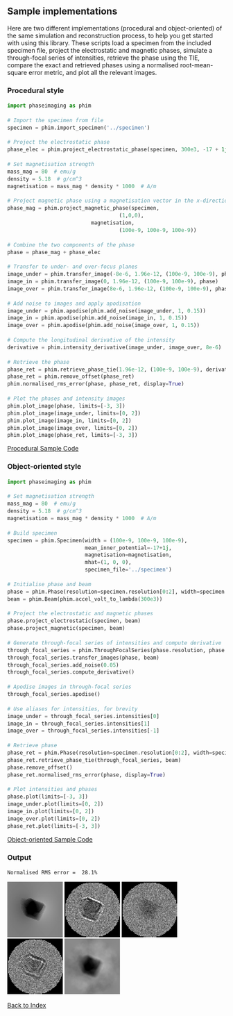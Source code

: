 ## Sample implementations

Here are two different implementations (procedural and object-oriented) of the same simulation and reconstruction process, to help you get started with using this library. These scripts load a specimen from the included specimen file, project the electrostatic and magnetic phases, simulate a through-focal series of intensities, retrieve the phase using the TIE, compare the exact and retrieved phases using a normalised root-mean-square error metric, and plot all the relevant images.


### Procedural style
```python
import phaseimaging as phim

# Import the specimen from file
specimen = phim.import_specimen('../specimen')

# Project the electrostatic phase
phase_elec = phim.project_electrostatic_phase(specimen, 300e3, -17 + 1j, (100e-9, 100e-9, 100e-9))

# Set magnetisation strength
mass_mag = 80  # emu/g
density = 5.18  # g/cm^3
magnetisation = mass_mag * density * 1000  # A/m

# Project magnetic phase using a magnetisation vector in the x-direction
phase_mag = phim.project_magnetic_phase(specimen,
                                    (1,0,0),
                           magnetisation,
                                    (100e-9, 100e-9, 100e-9))

# Combine the two components of the phase
phase = phase_mag + phase_elec

# Transfer to under- and over-focus planes
image_under = phim.transfer_image(-8e-6, 1.96e-12, (100e-9, 100e-9), phase)
image_in = phim.transfer_image(0, 1.96e-12, (100e-9, 100e-9), phase)
image_over = phim.transfer_image(8e-6, 1.96e-12, (100e-9, 100e-9), phase)

# Add noise to images and apply apodisation
image_under = phim.apodise(phim.add_noise(image_under, 1, 0.15))
image_in = phim.apodise(phim.add_noise(image_in, 1, 0.15))
image_over = phim.apodise(phim.add_noise(image_over, 1, 0.15))

# Compute the longitudinal derivative of the intensity
derivative = phim.intensity_derivative(image_under, image_over, 8e-6)

# Retrieve the phase
phase_ret = phim.retrieve_phase_tie(1.96e-12, (100e-9, 100e-9), derivative, image_in)
phase_ret = phim.remove_offset(phase_ret)
phim.normalised_rms_error(phase, phase_ret, display=True)

# Plot the phases and intensity images
phim.plot_image(phase, limits=[-3, 3])
phim.plot_image(image_under, limits=[0, 2])
phim.plot_image(image_in, limits=[0, 2])
phim.plot_image(image_over, limits=[0, 2])
phim.plot_image(phase_ret, limits=[-3, 3])
```

[Procedural Sample Code](procedural_sample_code.py)

### Object-oriented style

```python
import phaseimaging as phim

# Set magnetisation strength
mass_mag = 80  # emu/g
density = 5.18  # g/cm^3
magnetisation = mass_mag * density * 1000  # A/m

# Build specimen
specimen = phim.Specimen(width = (100e-9, 100e-9, 100e-9),
                         mean_inner_potential=-17+1j,
                         magnetisation=magnetisation,
                         mhat=(1, 0, 0),
                         specimen_file='../specimen')

# Initialise phase and beam
phase = phim.Phase(resolution=specimen.resolution[0:2], width=specimen.width[0:2])
beam = phim.Beam(phim.accel_volt_to_lambda(300e3))

# Project the electrostatic and magnetic phases
phase.project_electrostatic(specimen, beam)
phase.project_magnetic(specimen, beam)

# Generate through-focal series of intensities and compute derivative
through_focal_series = phim.ThroughFocalSeries(phase.resolution, phase.width, [-8e-6, 0, 8e-6])
through_focal_series.transfer_images(phase, beam)
through_focal_series.add_noise(0.05)
through_focal_series.compute_derivative()

# Apodise images in through-focal series
through_focal_series.apodise()

# Use aliases for intensities, for brevity
image_under = through_focal_series.intensities[0]
image_in = through_focal_series.intensities[1]
image_over = through_focal_series.intensities[-1]

# Retrieve phase
phase_ret = phim.Phase(resolution=specimen.resolution[0:2], width=specimen.width[0:2])
phase_ret.retrieve_phase_tie(through_focal_series, beam)
phase.remove_offset()
phase_ret.normalised_rms_error(phase, display=True)

# Plot intensities and phases
phase.plot(limits=[-3, 3])
image_under.plot(limits=[0, 2])
image_in.plot(limits=[0, 2])
image_over.plot(limits=[0, 2])
phase_ret.plot(limits=[-3, 3])
```
[Object-oriented Sample Code](object_oriented_sample_code.py)
    
### Output

    Normalised RMS error =  28.1%
    
![projected phase](phase.png) ![under-focus image](image_under.png) ![in-focus image](image_in.png) ![over-focus image](image_over.png) ![retrieved phase](phase_ret.png)




[Back to Index](../index.md)